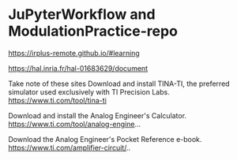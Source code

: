 # JuPyterWorkflow and ModulationPractice-repo

https://irplus-remote.github.io/#learning


https://hal.inria.fr/hal-01683629/document

Take note of these sites 
Download and install TINA-TI, the preferred simulator used exclusively with TI Precision Labs.
https://www.ti.com/tool/tina-ti

Download and install the Analog Engineer's Calculator.
https://www.ti.com/tool/analog-engine...

Download the Analog Engineer's Pocket Reference e-book.
https://www.ti.com/amplifier-circuit/..
